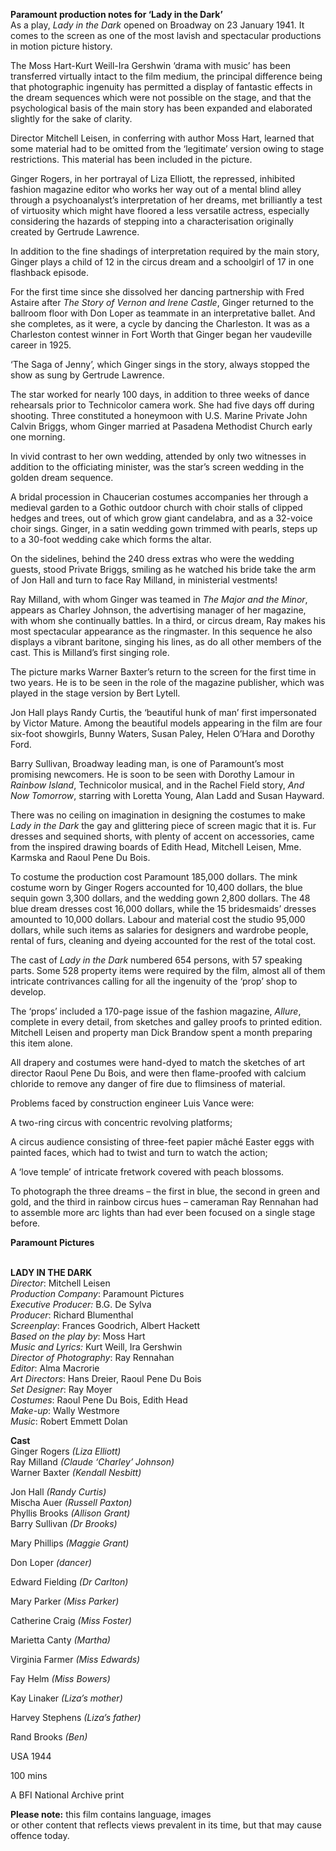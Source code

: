

**Paramount production notes for ‘Lady in the Dark’**  
As a play, _Lady in the Dark_ opened on Broadway on 23 January 1941.  It comes to the screen as one of the most lavish and spectacular productions in motion picture history.

The Moss Hart-Kurt Weill-Ira Gershwin ‘drama with music’ has been transferred virtually intact to the film medium, the principal difference being that photographic ingenuity has permitted a display of fantastic effects in the dream sequences which were not possible on the stage, and that the psychological basis of the main story has been expanded and elaborated slightly for the sake of clarity.

Director Mitchell Leisen, in conferring with author Moss Hart, learned that some material had to be omitted from the ‘legitimate’ version owing to stage restrictions. This material has been included in the picture.

Ginger Rogers, in her portrayal of Liza Elliott, the repressed, inhibited fashion magazine editor who works her way out of a mental blind alley through a psychoanalyst’s interpretation of her dreams, met brilliantly a test of virtuosity which might have floored a less versatile actress, especially considering the hazards of stepping into a characterisation originally created by Gertrude Lawrence.

In addition to the fine shadings of interpretation required by the main story, Ginger plays a child of 12 in the circus dream and a schoolgirl of 17 in one flashback episode.

For the first time since she dissolved her dancing partnership with Fred Astaire after _The Story of Vernon and Irene Castle_, Ginger returned to the ballroom floor with Don Loper as teammate in an interpretative ballet. And she completes, as it were, a cycle by dancing the Charleston. It was as a Charleston contest winner in Fort Worth that Ginger began her vaudeville career in 1925.

‘The Saga of Jenny’, which Ginger sings in the story, always stopped the show as sung by Gertrude Lawrence.

The star worked for nearly 100 days, in addition to three weeks of dance rehearsals prior to Technicolor camera work. She had five days off during shooting. Three constituted a honeymoon with U.S. Marine Private John  
Calvin Briggs, whom Ginger married at Pasadena Methodist Church early  
one morning.

In vivid contrast to her own wedding, attended by only two witnesses in addition to the officiating minister, was the star’s screen wedding in the golden dream sequence.

A bridal procession in Chaucerian costumes accompanies her through a medieval garden to a Gothic outdoor church with choir stalls of clipped hedges and trees, out of which grow giant candelabra, and as a 32-voice choir sings. Ginger, in a satin wedding gown trimmed with pearls, steps up to a 30-foot wedding cake which forms the altar.

On the sidelines, behind the 240 dress extras who were the wedding guests, stood Private Briggs, smiling as he watched his bride take the arm of Jon Hall and turn to face Ray Milland, in ministerial vestments!

Ray Milland, with whom Ginger was teamed in _The Major and the Minor_, appears as Charley Johnson, the advertising manager of her magazine, with whom she continually battles. In a third, or circus dream, Ray makes his most spectacular appearance as the ringmaster. In this sequence he also displays a vibrant baritone, singing his lines, as do all other members of the cast. This is Milland’s first singing role.

The picture marks Warner Baxter’s return to the screen for the first time in two years. He is to be seen in the role of the magazine publisher, which was played in the stage version by Bert Lytell.

Jon Hall plays Randy Curtis, the ‘beautiful hunk of man’ first impersonated by Victor Mature. Among the beautiful models appearing in the film are four six-foot showgirls, Bunny Waters, Susan Paley, Helen O’Hara and Dorothy Ford.

Barry Sullivan, Broadway leading man, is one of Paramount’s most promising newcomers. He is soon to be seen with Dorothy Lamour in _Rainbow Island_, Technicolor musical, and in the Rachel Field story, _And Now Tomorrow_, starring with Loretta Young, Alan Ladd and Susan Hayward.

There was no ceiling on imagination in designing the costumes to make _Lady in the Dark_ the gay and glittering piece of screen magic that it is. Fur dresses and sequined shorts, with plenty of accent on accessories, came from the inspired drawing boards of Edith Head, Mitchell Leisen, Mme. Karmska and Raoul Pene Du Bois.

To costume the production cost Paramount 185,000 dollars. The mink costume worn by Ginger Rogers accounted for 10,400 dollars, the blue sequin gown 3,300 dollars, and the wedding gown 2,800 dollars. The 48 blue dream dresses cost 16,000 dollars, while the 15 bridesmaids’ dresses amounted to 10,000 dollars. Labour and material cost the studio 95,000 dollars, while such items as salaries for designers and wardrobe people, rental of furs, cleaning and dyeing accounted for the rest of the total cost.

The cast of _Lady in the Dark_ numbered 654 persons, with 57 speaking parts. Some 528 property items were required by the film, almost all of them intricate contrivances calling for all the ingenuity of the ‘prop’ shop to develop.

The ‘props’ included a 170-page issue of the fashion magazine, _Allure_, complete in every detail, from sketches and galley proofs to printed edition. Mitchell Leisen and property man Dick Brandow spent a month preparing this item alone.

All drapery and costumes were hand-dyed to match the sketches of art director Raoul Pene Du Bois, and were then flame-proofed with calcium chloride to remove any danger of fire due to flimsiness of material.

Problems faced by construction engineer Luis Vance were:

A two-ring circus with concentric revolving platforms;

A circus audience consisting of three-feet papier mâché Easter eggs with painted faces, which had to twist and turn to watch the action;

A ‘love temple’ of intricate fretwork covered with peach blossoms.

To photograph the three dreams – the first in blue, the second in green and gold, and the third in rainbow circus hues – cameraman Ray Rennahan had to assemble more arc lights than had ever been focused on a single stage before.

**Paramount Pictures**
<br><br>

**LADY IN THE DARK**  
_Director_: Mitchell Leisen  
_Production Company_: Paramount Pictures  
_Executive Producer:_ B.G. De Sylva  
_Producer_: Richard Blumenthal  
_Screenplay_: Frances Goodrich, Albert Hackett  
_Based on the play by_: Moss Hart  
_Music and Lyrics:_ Kurt Weill, Ira Gershwin  
_Director of Photography_: Ray Rennahan  
_Editor_: Alma Macrorie  
_Art Directors_: Hans Dreier, Raoul Pene Du Bois  
_Set Designer_: Ray Moyer  
_Costumes_: Raoul Pene Du Bois, Edith Head  
_Make-up_: Wally Westmore  
_Music_: Robert Emmett Dolan

**Cast**  
Ginger Rogers _(Liza Elliott)_  
Ray Milland _(Claude ‘Charley’ Johnson)_  
Warner Baxter _(Kendall Nesbitt)_

Jon Hall _(Randy Curtis)_  
Mischa Auer _(Russell Paxton)_  
Phyllis Brooks _(Allison Grant)_  
Barry Sullivan _(Dr Brooks)_

Mary Phillips _(Maggie Grant)_

Don Loper _(dancer)_

Edward Fielding _(Dr Carlton)_

Mary Parker _(Miss Parker)_

Catherine Craig _(Miss Foster)_

Marietta Canty _(Martha)_

Virginia Farmer _(Miss Edwards)_

Fay Helm _(Miss Bowers)_

Kay Linaker _(Liza’s mother)_

Harvey Stephens _(Liza’s father)_

Rand Brooks _(Ben)_

USA 1944

100 mins

A BFI National Archive print

**Please note:** this film contains language, images  
or other content that reflects views prevalent in its time, but that may cause offence today.
<!--stackedit_data:
eyJoaXN0b3J5IjpbLTg0MDA0MjA1OF19
-->